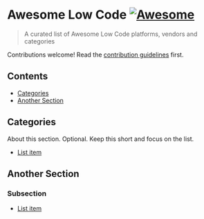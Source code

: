 # Awesome Low Code [![Awesome](https://awesome.re/badge.svg)](https://awesome.re)

> A curated list of Awesome Low Code platforms, vendors and categories

Contributions welcome! Read the [contribution guidelines](contributing.md) first.

## Contents

- [Categories](#categories)
- [Another Section](#another-section)


## Categories

About this section. Optional. Keep this short and focus on the list.

- [List item](http://example.com)


## Another Section

### Subsection

- [List item](http://google.com)
